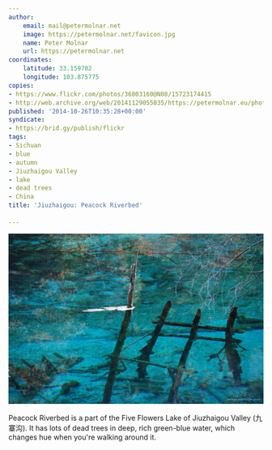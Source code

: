```yaml
---
author:
    email: mail@petermolnar.net
    image: https://petermolnar.net/favicon.jpg
    name: Peter Molnar
    url: https://petermolnar.net
coordinates:
    latitude: 33.159702
    longitude: 103.875775
copies:
- https://www.flickr.com/photos/36003160@N08/15723174415
- http://web.archive.org/web/20141129055035/https://petermolnar.eu/photo/jiuzhaigou-peacock-riverbed/
published: '2014-10-26T10:35:28+00:00'
syndicate:
- https://brid.gy/publish/flickr
tags:
- Sichuan
- blue
- autumn
- Jiuzhaigou Valley
- lake
- dead trees
- China
title: 'Jiuzhaigou: Peacock Riverbed'

---
```


![](jiuzhaigou-peacock-riverbed.jpg)

Peacock Riverbed is a part of the Five Flowers Lake of Jiuzhaigou Valley
(九寨沟). It has lots of dead trees in deep, rich green-blue water,
which changes hue when you're walking around it.
